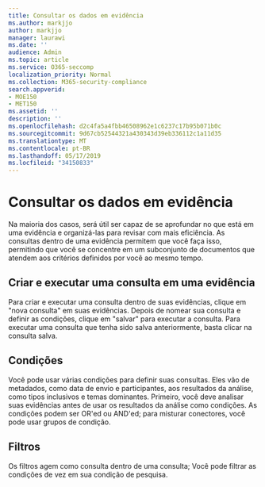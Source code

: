```yaml
---
title: Consultar os dados em evidência
ms.author: markjjo
author: markjjo
manager: laurawi
ms.date: ''
audience: Admin
ms.topic: article
ms.service: O365-seccomp
localization_priority: Normal
ms.collection: M365-security-compliance
search.appverid:
- MOE150
- MET150
ms.assetid: ''
description: ''
ms.openlocfilehash: d2c4fa5a4fbb46508962e1c6237c17b95b071b0c
ms.sourcegitcommit: 9d67cb52544321a430343d39eb336112c1a11d35
ms.translationtype: MT
ms.contentlocale: pt-BR
ms.lasthandoff: 05/17/2019
ms.locfileid: "34150833"
---
```

# <a name="query-the-data-in-evidence"></a>Consultar os dados em evidência

Na maioria dos casos, será útil ser capaz de se aprofundar no que está em uma evidência e organizá-las para revisar com mais eficiência. As consultas dentro de uma evidência permitem que você faça isso, permitindo que você se concentre em um subconjunto de documentos que atendem aos critérios definidos por você ao mesmo tempo.

## <a name="creating-and-running-a-query-within-a-evidence"></a>Criar e executar uma consulta em uma evidência

Para criar e executar uma consulta dentro de suas evidências, clique em "nova consulta" em suas evidências. Depois de nomear sua consulta e definir as condições, clique em "salvar" para executar a consulta. Para executar uma consulta que tenha sido salva anteriormente, basta clicar na consulta salva.

## <a name="conditions"></a>Condições

Você pode usar várias condições para definir suas consultas. Eles vão de metadados, como data de envio e participantes, aos resultados da análise, como tipos inclusivos e temas dominantes. Primeiro, você deve analisar suas evidências antes de usar os resultados da análise como condições. As condições podem ser OR'ed ou AND'ed; para misturar conectores, você pode usar grupos de condição.

## <a name="filters"></a>Filtros
Os filtros agem como consulta dentro de uma consulta; Você pode filtrar as condições de vez em sua condição de pesquisa.


